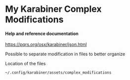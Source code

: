 # My Karabiner Complex Modifications

#### Help and reference documentation

https://pqrs.org/osx/karabiner/json.html


Possible to separate modification in files to better organize

Location of the files

`~/.config/karabiner/assets/complex_modifications`
